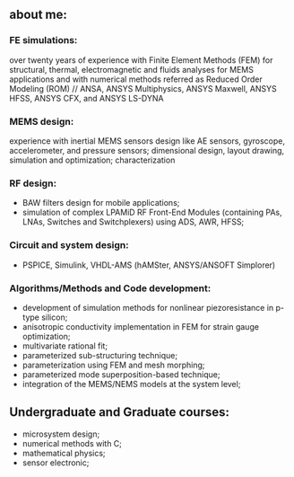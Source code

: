 ## about me:

### FE simulations:

over twenty years of experience with Finite Element Methods (FEM) for structural, thermal, electromagnetic and fluids analyses for MEMS applications and with numerical methods referred as Reduced Order Modeling (ROM) // ANSA, ANSYS Multiphysics, ANSYS Maxwell, ANSYS HFSS, ANSYS CFX, and ANSYS LS-DYNA

### MEMS design:

experience with inertial MEMS sensors design like AE sensors, gyroscope, accelerometer, and pressure sensors;
dimensional design, layout drawing, simulation and optimization; characterization

### RF design:

* BAW filters design for mobile applications; 
* simulation of complex LPAMiD RF Front-End Modules (containing PAs, LNAs, Switches and Switchplexers) using ADS, AWR, HFSS;

### Circuit and system design:

* PSPICE, Simulink, VHDL-AMS (hAMSter, ANSYS/ANSOFT Simplorer)

### Algorithms/Methods and Code development:

* development of simulation methods for nonlinear piezoresistance in p-type silicon;
* anisotropic conductivity implementation in FEM for strain gauge optimization;
* multivariate rational fit; 
* parameterized sub-structuring technique; 
* parameterization using FEM and mesh morphing; 
* parameterized mode superposition-based technique; 
* integration of the MEMS/NEMS models at the system level;

## Undergraduate and Graduate courses:

* microsystem design; 
* numerical methods with C; 
* mathematical physics; 
* sensor electronic;

<!--
**Kolchuzhin/Kolchuzhin** is a ✨ _special_ ✨ repository because its `README.md` (this file) appears on your GitHub profile.

Here are some ideas to get you started:

- 🔭 I’m currently working on ...
- 🌱 I’m currently learning ...
- 👯 I’m looking to collaborate on ...
- 🤔 I’m looking for help with ...
- 💬 Ask me about ...
- 📫 How to reach me: ...
- 😄 Pronouns: ...
- ⚡ Fun fact: ...
-->

